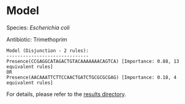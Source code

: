 
# Model

Species: *Escherichia coli*

Antibiotic: Trimethoprim

```
Model (Disjunction - 2 rules):
------------------------------
Presence(CCGAGGCATAGACTGTACAAAAAAACAGTCA) [Importance: 0.88, 13 equivalent rules]
OR
Presence(AACAAATTCTTCCAACTGATCTGCGCGCGAG) [Importance: 0.18, 4 equivalent rules]

```

For details, please refer to the [results directory](../../../../../results/scm_b/escherichia%20coli/trimethoprim/repeat_6/).


